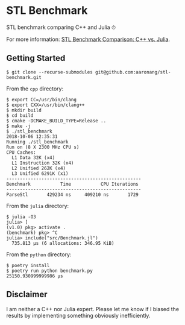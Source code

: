 # STL Benchmark

STL benchmark comparing C++ and Julia ⏱

For more information: [STL Benchmark Comparison: C++ vs. Julia](https://aaronang.github.io/2018/stl-benchmark-comparison-cpp-vs-julia/).

## Getting Started

```console
$ git clone --recurse-submodules git@github.com:aaronang/stl-benchmark.git
```

From the `cpp` directory:

```console
$ export CC=/usr/bin/clang
$ export CXX=/usr/bin/clang++
$ mkdir build
$ cd build
$ cmake -DCMAKE_BUILD_TYPE=Release ..
$ make -j
$ ./stl_benchmark
2018-10-06 12:35:31
Running ./stl_benchmark
Run on (8 X 2300 MHz CPU s)
CPU Caches:
  L1 Data 32K (x4)
  L1 Instruction 32K (x4)
  L2 Unified 262K (x4)
  L3 Unified 6291K (x1)
--------------------------------------------------
Benchmark           Time           CPU Iterations
--------------------------------------------------
ParseStl       429234 ns     409210 ns       1729
```

From the `julia` directory:

```console
$ julia -O3
julia> ]
(v1.0) pkg> activate .
(benchmark) pkg> ^C
julia> include("src/Benchmark.jl")
  735.813 μs (6 allocations: 346.95 KiB)
```

From the `python` directory:

```console
$ poetry install
$ poetry run python benchmark.py
25150.930999999986 μs
```

## Disclaimer

I am neither a C++ nor Julia expert. Please let me know if I biased the results
by implementing something obviously inefficiently.